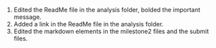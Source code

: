 1. Edited the ReadMe file in the analysis folder, bolded the important message.
2. Added a link in the ReadMe file in the analysis folder.
3. Edited the markdown elements in the milestone2 files and the submit files.